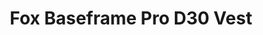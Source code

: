 ---
layout: shop-single
title: Fox Baseframe Pro D30 Vest
id: "PG001230"
make: "Fox Baseframe Pro D30 Vest"
model: 
brand_logo: "/globalassets/brand-logos/foxhead-1.png"
name: "Fox Baseframe Pro D30 Vest"
star_rating: "0"
price_current: "$199.95"
price_msrp: 
price_discount: 
availability: "Only 1 Left"
description: "&#35;&#35; FOX Baseframe Pro D3O® Vest

When the trails get rougher and the drops get bigger, having proper torso
protection becomes critical. The Fox Baseframe Pro D3O® Vest is a moto-
inspired, mobility-oriented torso protector with class-leading CE-certified
D3O® pads in crucial locations to make up for those “oops” moments out on the
trails. D3O® is highly protective while still being thin and flexible, and is
trusted for its impact protection by everyone from professional hockey players
to the US military. The Baseframe Pro utilizes level 2 D3O® pads on the back
and level 1 on the chest—providing complete protection for the most aggressive
riders. The high-stretch body material is flexible, breathable and moisture-
wicking, and the pads are fully removable for cleaning. You can depend on the
FOX Baseframe Pro D3O® Vest when the going gets rowdy.

&#35;&#35;&#35; Features

  * **CE-rated D3O® padding** offers an unrivaled level of protection from impacts
  * **Sleeveless design** for improved mobility and breathability
  * **Full-length YKK zipper and elastic straps** allow you to dial in the perfect fit
  * **Flexible, breathable and moisture-wicking** vest material keep things cool and comfortable
  * **Fully removable padding** for easy cleaning
  * **Mesh panels** offer extra ventilation in crucial locations

Sizing Size | Small | Medium | Large | Extra Large | XX Large  
---|---|---|---|---|---  
Chest (in) | 35 - 37” | 38 - 40” | 41 - 43” | 44 - 46” | 47 - 50”  
Height (in) | 5’6” - 5’8” | 5’8” - 5’10” | 5’10 - 6’ | 5’11” - 6’1” | 6’ -
6’2”

"
meta_description: "FOX Baseframe Pro D3Oreg Vest  When the trails get rougher and the drops get bigger having proper torso protection becomes critical. The Fox Baseframe Pro D3Oreg Vest is a motoinspired mobilityoriented torso protector with classleading CEcertified D3Oreg pads in crucial locations to make up for those ldquooopsrdquo moments out on the trails."
meta_keywords: "PG001230, Fox Baseframe Pro D30 Vest, Fox Apparel, Torso Armor"
og_description: 
og_title: 
og_type: 
og_url: 
og_image: 
og_audio: 
og_determiner: 
og_locale: 
og_locale_alternate: 
og_site_name: 
og_video: 
og_image_secure_url: 
og_image_type: 
og_image_width: 
og_image_height: 
og_image_alt: 
og_video_secure_url: 
og_video_type: 
og_video_width: 
og_video_height: 
og_audio_secure_url: 
og_audio_type: 
twitter_card: 
twitter_site: 
twitter_creator: 
twitter_image: 
twitter_title: 

---